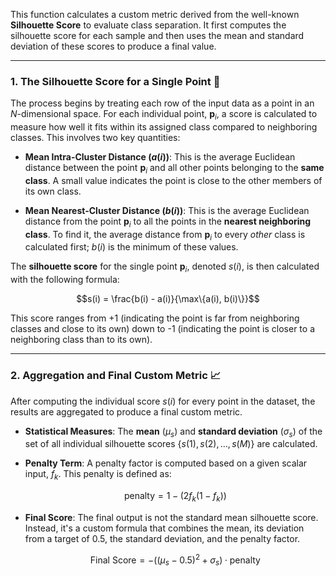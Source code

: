 This function calculates a custom metric derived from the well-known **Silhouette Score** to evaluate class separation. It first computes the silhouette score for each sample and then uses the mean and standard deviation of these scores to produce a final value.

***

### 1. The Silhouette Score for a Single Point 🧍

The process begins by treating each row of the input data as a point in an $N$-dimensional space. For each individual point, $\mathbf{p}_i$, a score is calculated to measure how well it fits within its assigned class compared to neighboring classes. This involves two key quantities:

* **Mean Intra-Cluster Distance ($a(i)$)**: This is the average Euclidean distance between the point $\mathbf{p}_i$ and all other points belonging to the **same class**. A small value indicates the point is close to the other members of its own class.

* **Mean Nearest-Cluster Distance ($b(i)$)**: This is the average Euclidean distance from the point $\mathbf{p}_i$ to all the points in the **nearest neighboring class**. To find it, the average distance from $\mathbf{p}_i$ to every *other* class is calculated first; $b(i)$ is the minimum of these values.

The **silhouette score** for the single point $\mathbf{p}_i$, denoted $s(i)$, is then calculated with the following formula:

$$s(i) = \frac{b(i) - a(i)}{\max\{a(i), b(i)\}}$$

This score ranges from +1 (indicating the point is far from neighboring classes and close to its own) down to -1 (indicating the point is closer to a neighboring class than to its own).

***

### 2. Aggregation and Final Custom Metric 📈

After computing the individual score $s(i)$ for every point in the dataset, the results are aggregated to produce a final custom metric.

* **Statistical Measures**: The **mean** ($\mu_s$) and **standard deviation** ($\sigma_s$) of the set of all individual silhouette scores $\{s(1), s(2), \dots, s(M)\}$ are calculated.

* **Penalty Term**: A penalty factor is computed based on a given scalar input, $f_k$. This penalty is defined as:
    
    $$
    \text{penalty} = 1 - (2 f_k (1 - f_k))
    $$
    
   

* **Final Score**: The final output is not the standard mean silhouette score. Instead, it's a custom formula that combines the mean, its deviation from a target of 0.5, the standard deviation, and the penalty factor.
    
    $$
    \text{Final Score} = - ((\mu_s - 0.5)^2 + \sigma_s) \cdot \text{penalty}
    $$
    
   